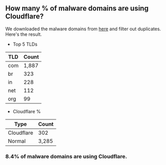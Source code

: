 ## How many % of malware domains are using Cloudflare?


We downloaded the malware domains from [here](https://urlhaus.abuse.ch) and filter out duplicates.
Here's the result.


[//]: # (start replacement)


- Top 5 TLDs

| TLD | Count |
| --- | --- |
| com | 1,887 |
| br | 323 |
| in | 228 |
| net | 112 |
| org | 99 |


- Cloudflare %

| Type | Count |
| --- | --- |
| Cloudflare | 302 |
| Normal | 3,285 |


### 8.4% of malware domains are using Cloudflare.